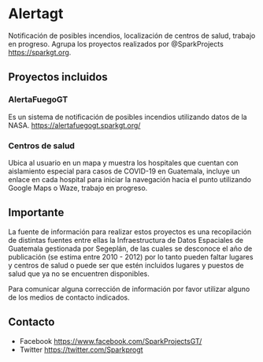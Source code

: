 # Alertagt
Notificación de posibles incendios, localización de centros de salud, trabajo en progreso. Agrupa los proyectos realizados por @SparkProjects https://sparkgt.org.

## Proyectos incluidos
### AlertaFuegoGT
Es un sistema de notificación de posibles incendios utilizando datos de la NASA. https://alertafuegogt.sparkgt.org/

### Centros de salud
Ubica al usuario en un mapa y muestra los hospitales que cuentan con aislamiento especial para casos de COVID-19 en Guatemala, incluye un enlace en cada hospital para iniciar la navegación hacia el punto utilizando Google Maps o Waze, trabajo en progreso.

## Importante
La fuente de información para realizar estos proyectos es una recopilación de distintas fuentes entre ellas la Infraestructura de Datos Espaciales de Guatemala gestionada por Segeplán, de las cuales se desconoce el año de publicación (se estima entre 2010 - 2012) por lo tanto pueden faltar lugares y centros de salud o puede ser que estén incluidos lugares y puestos de salud que ya no se encuentren disponibles.

Para comunicar alguna corrección de información por favor utilizar alguno de los medios de contacto indicados.

## Contacto
- Facebook https://www.facebook.com/SparkProjectsGT/
- Twitter https://twitter.com/Sparkprogt
